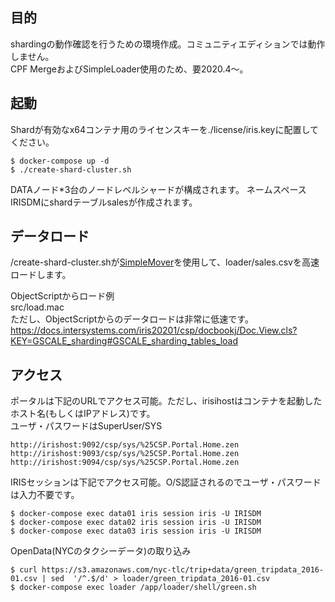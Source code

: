 ## 目的
shardingの動作確認を行うための環境作成。コミュニティエディションでは動作しません。  
CPF MergeおよびSimpleLoader使用のため、要2020.4～。

## 起動
Shardが有効なx64コンテナ用のライセンスキーを./license/iris.keyに配置してください。

```
$ docker-compose up -d
$ ./create-shard-cluster.sh
```

DATAノード*3台のノードレベルシャードが構成されます。
ネームスペース IRISDMにshardテーブルsalesが作成されます。

## データロード
/create-shard-cluster.shが[SimpleMover](https://docs.intersystems.com/irislatest/csp/docbook/Doc.View.cls?KEY=ABULKLOAD)を使用して、loader/sales.csvを高速ロードします。

ObjectScriptからロード例  
src/load.mac  
ただし、ObjectScriptからのデータロードは非常に低速です。  
https://docs.intersystems.com/iris20201/csp/docbookj/Doc.View.cls?KEY=GSCALE_sharding#GSCALE_sharding_tables_load


## アクセス
ポータルは下記のURLでアクセス可能。ただし、irisihostはコンテナを起動したホスト名(もしくはIPアドレス)です。  
ユーザ・パスワードはSuperUser/SYS
```
http://irishost:9092/csp/sys/%25CSP.Portal.Home.zen
http://irishost:9093/csp/sys/%25CSP.Portal.Home.zen
http://irishost:9094/csp/sys/%25CSP.Portal.Home.zen
```

IRISセッションは下記でアクセス可能。O/S認証されるのでユーザ・パスワードは入力不要です。
```
$ docker-compose exec data01 iris session iris -U IRISDM
$ docker-compose exec data02 iris session iris -U IRISDM
$ docker-compose exec data03 iris session iris -U IRISDM
```

OpenData(NYCのタクシーデータ)の取り込み
```
$ curl https://s3.amazonaws.com/nyc-tlc/trip+data/green_tripdata_2016-01.csv | sed  '/^.$/d' > loader/green_tripdata_2016-01.csv
$ docker-compose exec loader /app/loader/shell/green.sh
```
